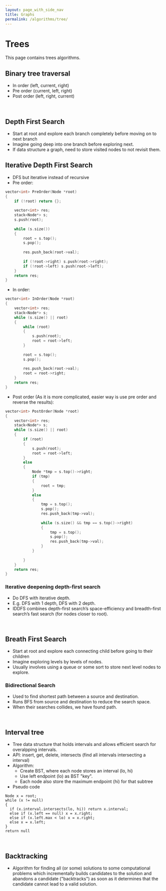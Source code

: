 ```yaml
---
layout: page_with_side_nav
title: Graphs
permalink: /algorithms/tree/
---
```


# Trees
This page contains trees algorithms. 

## Binary tree traversal
- In order (left, current, right)
- Pre order (current, left, right)
- Post order (left, right, current)

<br/>

## Depth First Search
- Start at root and explore each branch completely before moving on to next branch
- Imagine going deep into one branch before exploring next.
- If data structure a graph, need to store visited nodes to not revisit them.

## Iterative Depth First Search
- DFS but iterative instead of recursive
- Pre order:

```c++
vector<int> PreOrder(Node *root)
{
    if (!root) return {};
    
    vector<int> res;
    stack<Node*> s;
    s.push(root);
    
    while (s.size())
    {
        root = s.top();
        s.pop();
        
        res.push_back(root->val);
        
        if (!root->right) s.push(root->right);
        if (!root->left) s.push(root->left);
    }
    return res;
}
```

- In order:

```c++
vector<int> InOrder(Node *root)
{
    vector<int> res;
    stack<Node*> s;
    while (s.size() || root)
    {
        while (root)
        {
            s.push(root);
            root = root->left;
        }
        
        root = s.top();
        s.pop();
        
        res.push_back(root->val);
        root = root->right;
    }
    return res;
}
```

- Post order (As it is more complicated, easier way is use pre order and reverse the results):

```c++
vector<int> PostOrder(Node *root)
{
    vector<int> res;
    stack<Node*> s;
    while (s.size() || root)
    {
        if (root)
        {
            s.push(root);
            root = root->left;
        }
        else
        {
            Node *tmp = s.top()->right;
            if (tmp)
            {
                root = tmp;
            }
            else
            {
                tmp = s.top();
                s.pop();
                res.push_back(tmp->val);
                
                while (s.size() && tmp == s.top()->right)
                {
                    tmp = s.top();
                    s.pop();
                    res.push_back(tmp->val);
                }
            }
            
        }
    }
    return res;
}
```

### Iterative deepening depth-first search
- Do DFS with iterative depth.
- E.g. DFS with 1 depth, DFS with 2 depth.
- IDDFS combines depth-first search’s space-efficiency and breadth-first search’s fast search (for nodes closer to root). 

<br/>

## Breath First Search
- Start at root and explore each connecting child before going to their children
- Imagine exploring levels by levels of nodes.
- Usually involves using a queue or some sort to store next level nodes to explore. 

### Bidirectional Search
- Used to find shortest path between a source and destination.
- Runs BFS from source and destination to reduce the search space. 
- When their searches collides, we have found path.

<br/>

## Interval tree
- Tree data structure that holds intervals and allows efficient search for overalpping intervals. 
- API: insert, get, delete, intersects (find all intervals intersecting a interval)
- Algorithm:
  - Create BST, where each node stores an interval (lo, hi)
  - Use left endpoint (lo) as BST "key".
  - Each node also store the maximum endpoint (hi) for that subtree
- Pseudo code

```
Node x = root;
while (x != null)
{
  if (x.interval.intersects(lo, hi)) return x.interval;
  else if (x.left == null) x = x.right;
  else if (x.left.max < lo) x = x.right;
  else x = x.left;
}
return null
```

<br/>

## Backtracking
- Algorithm for finding all (or some) solutions to some computational problems which incrementally builds 
candidates to the solution and abandons a candidate ("backtracks") as soon as it determines that the candidate 
cannot lead to a valid solution.